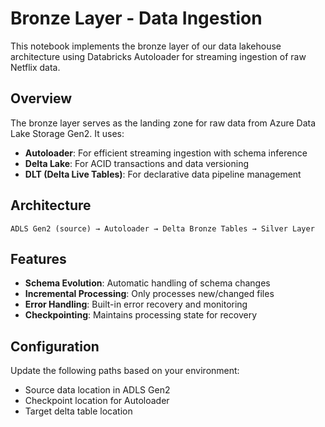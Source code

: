# Bronze Layer - Data Ingestion

This notebook implements the bronze layer of our data lakehouse architecture using Databricks Autoloader for streaming ingestion of raw Netflix data.

## Overview

The bronze layer serves as the landing zone for raw data from Azure Data Lake Storage Gen2. It uses:
- **Autoloader**: For efficient streaming ingestion with schema inference
- **Delta Lake**: For ACID transactions and data versioning
- **DLT (Delta Live Tables)**: For declarative data pipeline management

## Architecture

```
ADLS Gen2 (source) → Autoloader → Delta Bronze Tables → Silver Layer
```

## Features

- **Schema Evolution**: Automatic handling of schema changes
- **Incremental Processing**: Only processes new/changed files
- **Error Handling**: Built-in error recovery and monitoring
- **Checkpointing**: Maintains processing state for recovery

## Configuration

Update the following paths based on your environment:
- Source data location in ADLS Gen2
- Checkpoint location for Autoloader
- Target delta table location
